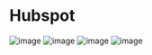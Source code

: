 # Hubspot
![image](https://user-images.githubusercontent.com/103635352/209298283-821606bc-b79d-40ef-b935-8f2b21b70d2c.png)
![image](https://user-images.githubusercontent.com/103635352/209298913-af3ad980-99d4-4e0b-94ff-e3f5d87fd3cf.png)
![image](https://user-images.githubusercontent.com/103635352/209299290-abcfd81b-e1b5-4ac6-b078-dfac76419856.png)
![image](https://user-images.githubusercontent.com/103635352/209299781-a0843a65-e477-4e74-87a0-392b56e8f3a0.png)
